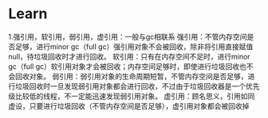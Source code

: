 # Learn
1.强引用，软引用，弱引用，虚引用：一般与gc相联系
  强引用：不管内存空间是否足够，进行minor gc（full gc）强引用对象不会被回收，除非将引用直接赋值null，待垃圾回收时才进行回收。
  软引用：只有在内存空间不足时，进行minor gc（full gc）软引用对象才会被回收；内存空间足够时，即使进行垃圾回收也不会回收对象。
  弱引用：弱引用对象的生命周期短暂，不管内存空间是否足够，进行垃圾回收时一旦发现弱引用对象都会进行回收，不过由于垃圾回收器是一个优先级比较低的线程，不一定能迅速发现弱引用对象。
  虚引用：顾名思义，引用如同虚设，只要进行垃圾回收（不管内存空间是否足够），虚引用对象都会被回收掉
  
